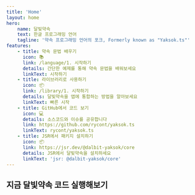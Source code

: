 ```yaml
---
title: 'Home'
layout: home
hero:
    name: 달빛약속
    text: 한글 프로그래밍 언어
    tagline: '약속 프로그래밍 언어의 포크, Formerly known as "Yaksok.ts"'
features:
    - title: 약속 문법 배우기
      icon: 📚
      link: /language/1. 시작하기
      details: 간단한 예제를 통해 약속 문법을 배워보세요
      linkText: 시작하기
    - title: 라이브러리로 사용하기
      icon: 📦
      link: /library/1. 시작하기
      details: 달빛약속을 앱에 통합하는 방법을 알아보세요
      linkText: 빠른 시작
    - title: GitHub에서 코드 보기
      icon: 💻
      details: 소스코드와 이슈를 공유합니다
      link: https://github.com/rycont/yaksok.ts
      linkText: rycont/yaksok.ts
    - title: JSR에서 패키지 설치하기
      icon: 📦
      link: https://jsr.dev/@dalbit-yaksok/core
      details: JSR에서 달빛약속을 설치하세요
      linkText: 'jsr: @dalbit-yaksok/core'
---
```


<script setup>

const DEFAULT_CODE = `이름: "재현"
나이: 20
국적: '덴마크'

만약 이름 = "재현" 이고 국적 = "대한민국" 이면
    "언제나 애국하는 우리 재현이" 보여주기
아니면 만약 국적 = "덴마크" 이면
    "재현이는 덴마크 사람이에요" 보여주기

만약 이름 = "재현" 이고 나이 = 18 이면
    "건강하게 자라준 우리 재현이" 보여주기
아니면 만약 나이 = 19 이면
    "곧 성인이 되는 우리 재현이" 보여주기
아니면 만약 나이 = 21 이면
    "어엿한 어른이 된 우리 재현이" 보여주기
아니면
    "재현이는 몇살이에요?" 보여주기

만약 이름 = "정현" 이거나 (나이 = 20이고 국적 = '덴마크') 이면
    "정현이니? 건강하게 자라줘서 고마워" 보여주기
    
만약 이름 = "재희" 거나 (나이 = 20고 국적 = '덴마크') 이면
    "재희니? 건강하게 자라줘서 고마워" 보여주기

만약 이름 = "지민"이고 (나이 = 20이고 국적 = '덴마크') 이면
    "지민이구나? 건강하게 자라줘서 고마워" 보여주기
`

const codeFromUrl = (globalThis.location && new URL(globalThis.location.href).searchParams.get('code')) || DEFAULT_CODE
</script>

## 지금 달빛약속 코드 실행해보기

<code-runner id="demo-code-runner" :code="codeFromUrl" />
